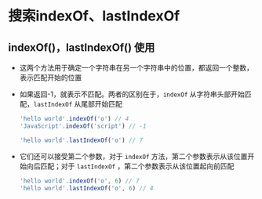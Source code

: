 # 搜索indexOf、lastIndexOf

## indexOf()，lastIndexOf() 使用

+ 这两个方法用于确定一个字符串在另一个字符串中的位置，都返回一个整数，表示匹配开始的位置

+ 如果返回-1，就表示不匹配。两者的区别在于，`indexOf` 从字符串头部开始匹配，`lastIndexOf` 从尾部开始匹配

  ```js
  'hello world'.indexOf('o') // 4
  'JavaScript'.indexOf('script') // -1

  'hello world'.lastIndexOf('o') // 7
  ```

+ 它们还可以接受第二个参数，对于 `indexOf` 方法，第二个参数表示从该位置开始向后匹配；对于 `lastIndexOf` ，第二个参数表示从该位置起向前匹配

  ```js
  'hello world'.indexOf('o', 6) // 7
  'hello world'.lastIndexOf('o', 6) // 4
  ```
